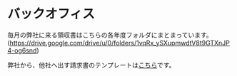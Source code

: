 # バックオフィス

毎月の弊社に来る領収書はこちらの各年度フォルダにまとまっています。(https://drive.google.com/drive/u/0/folders/1vqRx_ySXupmwdtV8t9GTXnJP4-og6snd)

弊社から、他社へ出す請求書のテンプレートは[こちら](https://docs.google.com/spreadsheets/d/1N88RqzVR091OX7wffMk71G0ke3fLUHwtltm0ZiqCjsw/edit?usp=sharing)です。

